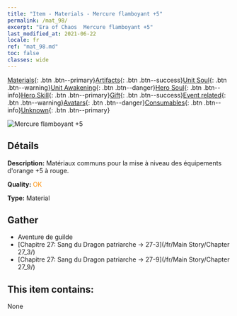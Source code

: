 ```yaml
---
title: "Item - Materials - Mercure flamboyant +5"
permalink: /mat_98/
excerpt: "Era of Chaos  Mercure flamboyant +5"
last_modified_at: 2021-06-22
locale: fr
ref: "mat_98.md"
toc: false
classes: wide
---
```

 [Materials](/ItemsFR/){: .btn .btn--primary}[Artifacts](/ItemsFR/Artifacts/){: .btn .btn--success}[Unit Soul](/ItemsFR/UnitSoul/){: .btn .btn--warning}[Unit Awakening](/ItemsFR/UnitAwakening/){: .btn .btn--danger}[Hero Soul](/ItemsFR/HeroSoul/){: .btn .btn--info}[Hero Skill](/ItemsFR/HeroSkill/){: .btn .btn--primary}[Gift](/ItemsFR/Gift/){: .btn .btn--success}[Event related](/ItemsFR/Events/){: .btn .btn--warning}[Avatars](/ItemsFR/Avatars/){: .btn .btn--danger}[Consumables](/ItemsFR/Consumables/){: .btn .btn--info}[Unknown](/ItemsFR/Unknown/){: .btn .btn--primary}

 ![Mercure flamboyant +5](/images/t/i_cailiao_shuiyin3.png)

## Détails
 **Description:** Matériaux communs pour la mise à niveau des équipements d'orange +5 à rouge.

 **Quality:** <span style="color: #FF8C00">OK</span>

 **Type:** Material

## Gather

*    Aventure de guilde 
*    [Chapitre 27: Sang du Dragon patriarche -> 27-3](/fr/Main Story/Chapter 27_3/) 
*    [Chapitre 27: Sang du Dragon patriarche -> 27-9](/fr/Main Story/Chapter 27_9/) 

## This item contains:

  None

